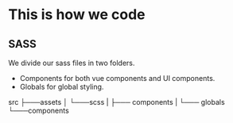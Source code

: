 # This is how we code

## SASS
We divide our sass files in two folders. 
* Components for both vue components and UI components. 
* Globals for global styling. 

src
├───assets
│ └───scss
|   ├─── components
|   └─── globals
└───components

